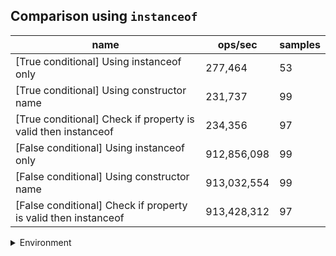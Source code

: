 ## Comparison using `instanceof`

|name|ops/sec|samples|
|-|-|-|
|[True conditional] Using instanceof only|277,464|53|
|[True conditional] Using constructor name|231,737|99|
|[True conditional] Check if property is valid then instanceof |234,356|97|
|[False conditional] Using instanceof only|912,856,098|99|
|[False conditional] Using constructor name|913,032,554|99|
|[False conditional] Check if property is valid then instanceof |913,428,312|97|


<details>
<summary>Environment</summary>

* __Machine:__ linux x64 | 4 vCPUs | 15.2GB Mem
* __Run:__ Fri May 03 2024 21:02:41 GMT+0000 (Coordinated Universal Time)
</details>

<!--
{"environment":{"platform":"linux","arch":"x64","cpus":4,"totalMemory":15.245216369628906},"benchmarks":[{"name":"[True conditional] Using instanceof only","opsSec":277464.0148980207,"samples":3},{"name":"[True conditional] Using constructor name","opsSec":231737.14634359902,"samples":3},{"name":"[True conditional] Check if property is valid then instanceof ","opsSec":234356.18829249655,"samples":3},{"name":"[False conditional] Using instanceof only","opsSec":912856097.9141179,"samples":6},{"name":"[False conditional] Using constructor name","opsSec":913032553.5364028,"samples":6},{"name":"[False conditional] Check if property is valid then instanceof ","opsSec":913428311.9060191,"samples":6}]}-->

